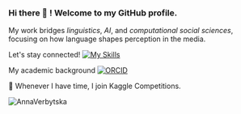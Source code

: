 
### Hi there 👋 ! Welcome to my GitHub profile.     

My work bridges *linguistics*, *AI*, and *computational social sciences*, focusing on how language shapes perception in the media.

Let's stay connected! [![My Skills](https://skillicons.dev/icons?i=linkedin)](https://www.linkedin.com/in/annaverbytska/)

My academic background [![ORCID](https://img.shields.io/badge/ORCID-0000-0002-4462-9738-blue)](https://orcid.org/my-orcid?orcid=0000-0002-4462-9738)

👯 Whenever I have time, I join Kaggle Competitions. 

<p><img align="left" src="https://github-readme-stats.vercel.app/api/top-langs/?username=AnnaVerbytska&amp;layout=compact&amp;hide=html" alt="AnnaVerbytska"></p>

